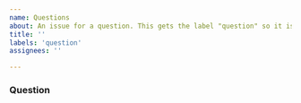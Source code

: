 ```yaml
---
name: Questions
about: An issue for a question. This gets the label "question" so it is easy for identify.
title: ''
labels: 'question'
assignees: ''

---
```


### Question
<!-- Description of the question -->

